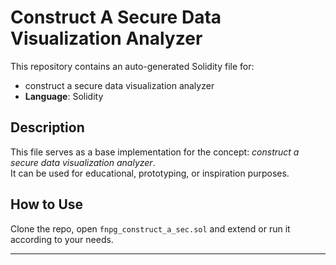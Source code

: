 # Construct A Secure Data Visualization Analyzer

This repository contains an auto-generated Solidity file for:

- construct a secure data visualization analyzer
- **Language**: Solidity

## Description

This file serves as a base implementation for the concept: *construct a secure data visualization analyzer*.  
It can be used for educational, prototyping, or inspiration purposes.

## How to Use

Clone the repo, open `fnpg_construct_a_sec.sol` and extend or run it according to your needs.

---


